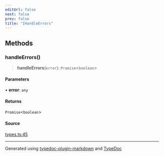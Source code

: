 ```yaml
---
editUrl: false
next: false
prev: false
title: "IHandleErrors"
---
```


## Methods

### handleErrors()

> **handleErrors**(`error`): `Promise`\<`boolean`\>

#### Parameters

• **error**: `any`

#### Returns

`Promise`\<`boolean`\>

#### Source

[types.ts:45](https://github.com/fostertheweb/spotify-web-sdk/blob/e412602/src/types.ts#L45)

***

Generated using [typedoc-plugin-markdown](https://www.npmjs.com/package/typedoc-plugin-markdown) and [TypeDoc](https://typedoc.org/)

